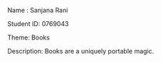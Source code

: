 Name : Sanjana Rani

Student ID: 0769043

Theme: Books

Description: Books are a uniquely portable magic. 

